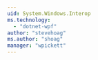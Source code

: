 ```yaml
---
uid: System.Windows.Interop
ms.technology: 
  - "dotnet-wpf"
author: "stevehoag"
ms.author: "shoag"
manager: "wpickett"
---
```

